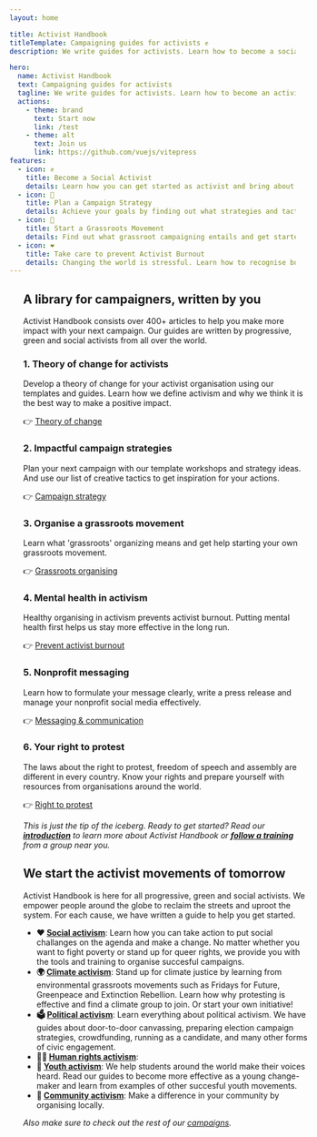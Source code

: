 ```yaml
---
layout: home

title: Activist Handbook
titleTemplate: Campaigning guides for activists ✊
description: We write guides for activists. Learn how to become a social activist, plan a political campaign strategy, and start a grassroots movement.

hero:
  name: Activist Handbook
  text: Campaigning guides for activists
  tagline: We write guides for activists. Learn how to become an activist, plan a political campaign strategy, and start a grassroots movement - all while not burning out.
  actions:
    - theme: brand
      text: Start now
      link: /test
    - theme: alt
      text: Join us
      link: https://github.com/vuejs/vitepress
features:
  - icon: ✊
    title: Become a Social Activist
    details: Learn how you can get started as activist and bring about social change. We explain what activism is and how you can make a difference with community organizing.
  - icon: 📢
    title: Plan a Campaign Strategy
    details: Achieve your goals by finding out what strategies and tactics are most effective. Get inspired by our examples of policital campaigns around the world.
  - icon: 🌊
    title: Start a Grassroots Movement
    details: Find out what grassroot campaigning entails and get started with distributed organizing.
  - icon: ❤️
    title: Take care to prevent Activist Burnout
    details: Changing the world is stressful. Learn how to recognise burnout symptoms, how to deal with anxiety and other mental health challanges that activists deal with.
---
```


<div class="max-width">

<div class="vp-doc">

## A library for campaigners, written by you

Activist Handbook consists over 400+ articles to help you make more impact with your next campaign. Our guides are written by progressive, green and social activists from all over the world.

### 1. Theory of change for activists

Develop a theory of change for your activist organisation using our templates and guides. Learn how we define activism and why we think it is the best way to make a positive impact.

👉 [Theory of change](/theory)

### 2. Impactful campaign strategies

Plan your next campaign with our template workshops and strategy ideas. And use our list of creative tactics to get inspiration for your actions.

👉 [Campaign strategy](/strategy)

### 3. Organise a grassroots movement

Learn what 'grassroots' organizing means and get help starting your own grassroots movement.

👉 [Grassroots organising](/organising)

### 4. Mental health in activism

Healthy organising in activism prevents activist burnout. Putting mental health first helps us stay more effective in the long run.

👉 [Prevent activist burnout](/wellbeing)

### 5. Nonprofit messaging

Learn how to formulate your message clearly, write a press release and manage your nonprofit social media effectively.

👉 [Messaging & communication](/communication)

### 6. Your right to protest

The laws about the right to protest, freedom of speech and assembly are different in every country. Know your rights and prepare yourself with resources from organisations around the world.

👉 [Right to protest](/rights)

_This is just the tip of the iceberg. Ready to get started? Read our **[introduction](/about)** to learn more about Activist Handbook or **[follow a training](/training)** from a group near you._

<PrimaryAction/>

## We start the activist movements of tomorrow

Activist Handbook is here for all progressive, green and social activists. We empower people around the globe to reclaim the streets and uproot the system. For each cause, we have written a guide to help you get started.

- **❤️ [Social activism](campaigns/social)**: Learn how you can take action to put social challanges on the agenda and make a change. No matter whether you want to fight poverty or stand up for queer rights, we provide you with the tools and training to organise succesful campaigns.
- **🌍 [Climate activism](/campaigns/climate)**: Stand up for climate justice by learning from environmental grassroots movements such as Fridays for Future, Greenpeace and Extinction Rebellion. Learn how why protesting is effective and find a climate group to join. Or start your own initiative!
- **🗳 [Political activism](/campaigns/political)**: Learn everything about political activism. We have guides about door-to-door canvassing, preparing election campaign strategies, crowdfunding, running as a candidate, and many other forms of civic engagement.
- **👩‍⚖️ [Human rights activism](/campaigns/human-rights)**:
- **📢 [Youth activism](/campaigns/youth)**: We help students around the world make their voices heard. Read our guides to become more effective as a young change-maker and learn from examples of other succesful youth movements.
- **🙌 [Community activism](/campaigns/community)**: Make a difference in your community by organising locally.

_Also make sure to check out the rest of our [campaigns](/campaigns)._

</div>

</div>

<script setup>
import PrimaryAction from "../.vitepress/theme/PrimaryAction.vue";
</script>

<style scoped>
  .max-width{
    width: 100%;
    max-width: 736px;
    padding: 0 24px;
    margin: auto;
  }
</style>
